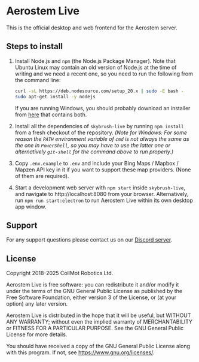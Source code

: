 # Aerostem Live

This is the official desktop and web frontend for the Aerostem server.

## Steps to install

1. Install Node.js and `npm` (the Node.js Package Manager). Note that Ubuntu
   Linux may contain an old version of Node.js at the time of writing and we
   need a recent one, so you need to run the following from the command line:

   ```sh
   curl -sL https://deb.nodesource.com/setup_20.x | sudo -E bash -
   sudo apt-get install -y nodejs
   ```

   If you are running Windows, you should probably download an installer from
   [here](https://nodejs.org/en/download/) that contains both.

2. Install all the dependencies of `skybrush-live` by running `npm install`
   from a fresh checkout of the repository.
   _(Note for Windows: For some reason the `PATH` environment variable of
   `cmd` is not always the same as the one in `PowerShell`, so you may have
   to use the latter one or alternatively `git-shell` for the command above
   to run properly.)_

3. Copy `.env.example` to `.env` and include your Bing Maps / Mapbox / Mapzen
   API key in it if you want to support these map providers. (None of them
   are required).

4. Start a development web server with `npm start` inside `skybrush-live`, and
   navigate to http://localhost:8080 from your browser. Alternatively, run
   `npm run start:electron` to run Aerostem Live within its own desktop app
   window.

## Support

For any support questions please contact us on our [Discord
server](https://skybrush.io/r/discord).

## License

Copyright 2018-2025 CollMot Robotics Ltd.

Aerostem Live is free software: you can redistribute it and/or modify it under
the terms of the GNU General Public License as published by the Free Software
Foundation, either version 3 of the License, or (at your option) any later
version.

Aerostem Live is distributed in the hope that it will be useful, but WITHOUT
ANY WARRANTY; without even the implied warranty of MERCHANTABILITY or
FITNESS FOR A PARTICULAR PURPOSE. See the GNU General Public License for
more details.

You should have received a copy of the GNU General Public License along with
this program. If not, see <https://www.gnu.org/licenses/>.
